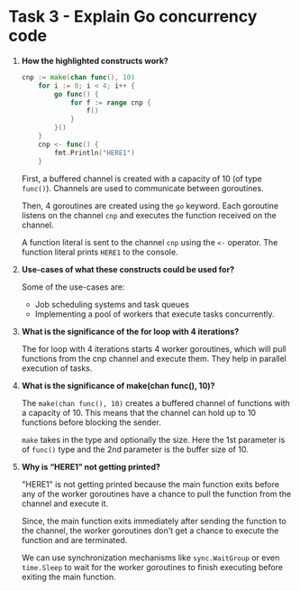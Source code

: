 # Task 3 - Explain Go concurrency code

1. **How the highlighted constructs work?**
    ```go
    cnp := make(chan func(), 10)
        for i := 0; i < 4; i++ {
            go func() {
                for f := range cnp {
                    f()
                }
            }()
        }
        cnp <- func() {
            fmt.Println("HERE1")
        }
    ```
    
    First, a buffered channel is created with a capacity of 10 (of type `func()`). Channels are used to communicate between goroutines.

    Then, 4 goroutines are created using the `go` keyword. Each goroutine listens on the channel `cnp` and executes the function received on the channel.

    A function literal is sent to the channel `cnp` using the `<-` operator. The function literal prints `HERE1` to the console.


2. **Use-cases of what these constructs could be used for?**

    Some of the use-cases are:
    - Job scheduling systems and task queues
    - Implementing a pool of workers that execute tasks concurrently.

3. **What is the significance of the for loop with 4 iterations?**

    The for loop with 4 iterations starts 4 worker goroutines, which will pull functions from the cnp channel and execute them. They help in parallel execution of tasks.

4. **What is the significance of make(chan func(), 10)?**

    The `make(chan func(), 10)` creates a buffered channel of functions with a capacity of 10. This means that the channel can hold up to 10 functions before blocking the sender.

    `make` takes in the type and optionally the size. Here the 1st parameter is of `func()` type and the 2nd parameter is the buffer size of 10.

5. **Why is “HERE1” not getting printed?**

    "HERE1" is not getting printed because the main function exits before any of the worker goroutines have a chance to pull the function from the channel and execute it.

    Since, the main function exits immediately after sending the function to the channel, the worker goroutines don't get a chance to execute the function and are terminated. 

    We can use synchronization mechanisms like `sync.WaitGroup` or even `time.Sleep` to wait for the worker goroutines to finish executing before exiting the main function.